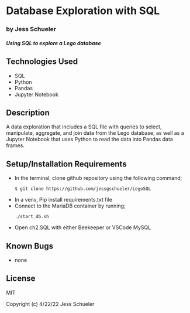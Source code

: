 # Database Exploration with SQL 

### by Jess Schueler

#### *Using SQL to explore a Lego database*

## Technologies Used
* SQL
* Python 
* Pandas
* Jupyter Notebook

## Description 
A data exploration that includes a SQL file with queries to select, manipulate, aggregate, and join data from the Lego database, as well as a Jupyter Notebook that uses Python to read the data into Pandas data frames. 

## Setup/Installation Requirements
* In the terminal, clone github repository using the following command;
    ```
    $ git clone https://github.com/jessgschueler/LegoSQL
    ```
* In a venv, Pip install requirements.txt file
* Connect to the MariaDB container by running;
  ```
  ./start_db.sh
  ```
* Open ch2.SQL with either Beekeeper or VSCode MySQL

## Known Bugs
* none

## License
MIT

Copyright (c) 4/22/22 Jess Schueler